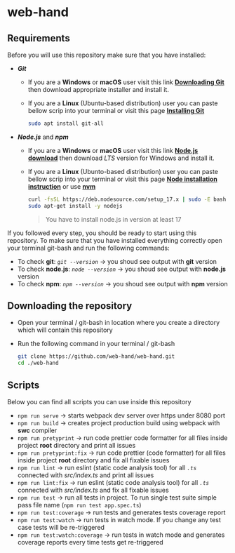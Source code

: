 # web-hand

## Requirements

Before you will use this repository make sure that you have installed:

- **_Git_**

  - If you are a **Windows** or **macOS** user visit this link **[Downloading Git](https://git-scm.com/download/win)** then download appropriate
    installer and install it.
  - If you are a **Linux** (Ubuntu-based distribution) user you can paste bellow scrip into your terminal or visit this page
    **[Installing Git](https://git-scm.com/book/en/v2/Getting-Started-Installing-Git)**

    ```bash
    sudo apt install git-all
    ```

- **_Node.js_** and **_npm_**

  - If you are a **Windows** or **macOS** user visit this link **[Node.js download](https://nodejs.org/en/download/)** then download _LTS_ version for
    Windows and install it.
  - If you are a **Linux** (Ubunto-based distribution) user you can paste bellow scrip into your terminal or visit this page
    **[Node installation instruction](https://nodejs.org/en/download/package-manager/#debian-and-ubuntu-based-linux-distributions)** or use
    **[nvm](https://github.com/nvm-sh/nvm#install--update-script)**

    ```bash
    curl -fsSL https://deb.nodesource.com/setup_17.x | sudo -E bash -
    sudo apt-get install -y nodejs
    ```

    > You have to install node.js in version at least 17

If you followed every step, you should be ready to start using this repository. To make sure that you have installed everything correctly open your
terminal git-bash and run the following commands:

- To check **git**: _`git --version`_ → you shoud see output with **git** version
- To check **node.js**: _`node --version`_ → you shoud see output with **node.js** version
- To check **npm**: _`npm --version`_ → you shoud see output with **npm** version

## Downloading the repository

- Open your terminal / git-bash in location where you create a directory which will contain this repository

- Run the following command in your terminal / git-bash

  ```bash
  git clone https://github.com/web-hand/web-hand.git
  cd ./web-hand
  ```

## Scripts

Below you can find all scripts you can use inside this repository

- `npm run serve` → starts webpack dev server over https under 8080 port
- `npm run build` → creates project production build using webpack with **swc** compiler
- `npm run pretyprint` → run code prettier code formatter for all files inside project **root** directory and print all issues
- `npm run pretyprint:fix` → run code prettier (code formatter) for all files inside project **root** directory and fix all fixable issues
- `npm run lint` → run eslint (static code analysis tool) for all _`.ts`_ connected with _src/index.ts_ and print all issues
- `npm run lint:fix` → run eslint (static code analysis tool) for all _`.ts`_ connected with _src/index.ts_ and fix all fixable issues
- `npm run test` → run all tests in project. To run single test suite simple pass file name (`npm run test app.spec.ts`)
- `npm run test:coverage` → run tests and generates tests coverage report
- `npm run test:watch` → run tests in watch mode. If you change any test case tests will be re-triggered
- `npm run test:watch:coverage` → run tests in watch mode and generates coverage reports every time tests get re-triggered
